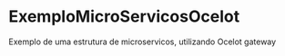 # ExemploMicroServicosOcelot

Exemplo de uma estrutura de microservicos, utilizando Ocelot gateway

